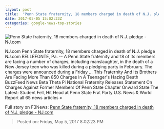 ```yaml
---
layout: post
title:  "Penn State fraternity, 18 members charged in death of N.J. pledge - NJ.com"
date: 2017-05-05 15:02:23Z
categories: google-news-top-stories
---
```


![Penn State fraternity, 18 members charged in death of N.J. pledge - NJ.com](http://image.nj.com/home/njo-media/width620/img/hunterdon-photos/photo/2017/02/13/22061958-standard.jpg)

NJ.com Penn State fraternity, 18 members charged in death of N.J. pledge NJ.com BELLEFONTE, Pa. -- A Penn State fraternity and 18 of its members are facing a number of charges, including manslaughter, in the death of a New Jersey teen who was killed during a pledging party in February. The charges were announced during a Friday ... This Fraternity And Its Brothers Are Facing More Than 850 Charges In A Teenager's Hazing Death BuzzFeed News Beta Theta Pi National Fraternity Releases Statement On Charges Against Former Members Of Penn State Chapter Onward State The Latest: Student Fell, Hit Head at Penn State Frat Party U.S. News & World Report all 65 news articles »


Full story on F3News: [Penn State fraternity, 18 members charged in death of N.J. pledge - NJ.com](http://www.f3nws.com/n/KarcmH)

> Posted on: Friday, May 5, 2017 8:02:23 PM
